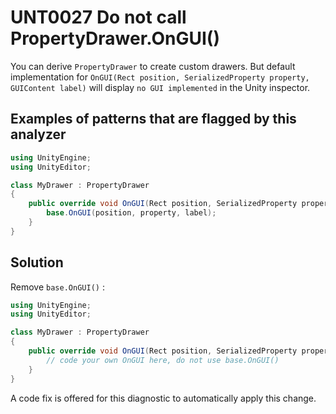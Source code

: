 # UNT0027 Do not call PropertyDrawer.OnGUI()

You can derive `PropertyDrawer` to create custom drawers. But default implementation for `OnGUI(Rect position, SerializedProperty property, GUIContent label)` will display `no GUI implemented` in the Unity inspector.

## Examples of patterns that are flagged by this analyzer

```csharp
using UnityEngine;
using UnityEditor;

class MyDrawer : PropertyDrawer
{
	public override void OnGUI(Rect position, SerializedProperty property, GUIContent label) {
		base.OnGUI(position, property, label);
	}
}
```

## Solution

Remove `base.OnGUI()` :

```csharp
using UnityEngine;
using UnityEditor;

class MyDrawer : PropertyDrawer
{
	public override void OnGUI(Rect position, SerializedProperty property, GUIContent label) {
	    // code your own OnGUI here, do not use base.OnGUI()
	}
}
```

A code fix is offered for this diagnostic to automatically apply this change.
